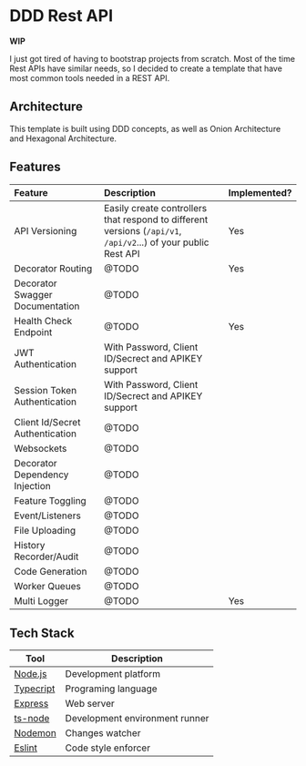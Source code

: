 
# DDD Rest API

**WIP**

I just got tired of having to bootstrap projects from scratch. Most of the time Rest APIs have similar needs, so I decided to create a template that have most common tools needed in a REST API.

## Architecture

This template is built using DDD concepts, as well as Onion Architecture and Hexagonal Architecture.

## Features

| Feature | Description | Implemented? |
|:--|:--|:--|
| API Versioning | Easily create controllers that respond to different versions (`/api/v1`, `/api/v2`...) of your public Rest API | Yes |
| Decorator Routing | @TODO | Yes |
| Decorator Swagger Documentation | @TODO | |
| Health Check Endpoint | @TODO | Yes |
| JWT Authentication | With Password, Client ID/Secrect and APIKEY support |  |
| Session Token Authentication | With Password, Client ID/Secrect and APIKEY support | |
| Client Id/Secret Authentication | @TODO | |
| Websockets | @TODO | |
| Decorator Dependency Injection | @TODO | |
| Feature Toggling | @TODO | |
| Event/Listeners | @TODO | |
| File Uploading | @TODO | |
| History Recorder/Audit | @TODO | |
| Code Generation | @TODO | |
| Worker Queues | @TODO | |
| Multi Logger | @TODO | Yes |
 
## Tech Stack

| Tool | Description |
|--|--|
| [Node.js](https://nodejs.org/) | Development platform |
| [Typecript](https://www.typescriptlang.org/) | Programing language |
| [Express](https://expressjs.com/) | Web server |
| [ts-node](https://typestrong.org/ts-node/) | Development environment runner |
| [Nodemon](https://nodemon.io/) | Changes watcher |
| [Eslint](https://eslint.org/) | Code style enforcer |
